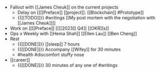 - Fallout with [[James Cheuk]] on the current projects
    - Delay on [[[[Preface]] [[project]]: [[Blockchain]] #Prototype]] 
    - {{[[TODO]]}}  #writings [[My post mortem with the negotiation with [[James Cheuk]]]]
- Work on [[[[Preface]] [[[[2023]] Q4]] [[OKR]]s]]
- Ops x Weekly with [[Hema Shah]] [[Ellen Lau]] [[Ben Cheng]]
- Rest
    - {{[[DONE]]}}  [[sleep]] 7 hours
    - {{[[DONE]]}}  Accompany [[Wifey]] for 30 minutes
    - #health #discomfort stuffy nose
- [[career]]
    - {{[[DONE]]}}  30 minutes of any one of #writings
